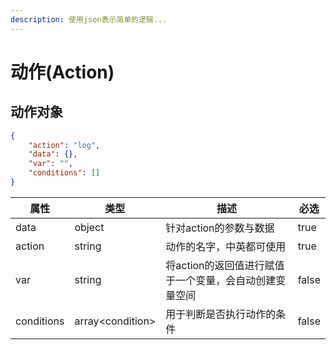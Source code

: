 ```yaml
---
description: 使用json表示简单的逻辑...
---
```


# 动作(Action)

## 动作对象

```json
{
    "action": "log",
    "data": {},
    "var": "",
    "conditions": []
}
```

<table><thead><tr><th>属性</th><th>类型</th><th>描述</th><th data-type="checkbox">必选</th></tr></thead><tbody><tr><td>data</td><td>object</td><td>针对action的参数与数据</td><td>true</td></tr><tr><td>action</td><td>string</td><td>动作的名字，中英都可使用</td><td>true</td></tr><tr><td>var</td><td>string</td><td>将action的返回值进行赋值于一个变量，会自动创建变量空间</td><td>false</td></tr><tr><td>conditions</td><td>array&#x3C;condition></td><td>用于判断是否执行动作的条件</td><td>false</td></tr></tbody></table>

